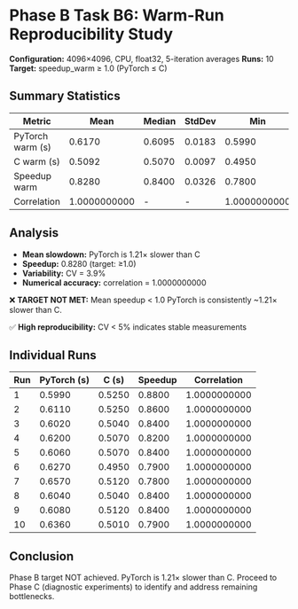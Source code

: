 # Phase B Task B6: Warm-Run Reproducibility Study

**Configuration:** 4096×4096, CPU, float32, 5-iteration averages
**Runs:** 10
**Target:** speedup_warm ≥ 1.0 (PyTorch ≤ C)

## Summary Statistics

| Metric | Mean | Median | StdDev | Min | Max |
|--------|------|--------|--------|-----|-----|
| PyTorch warm (s) | 0.6170 | 0.6095 | 0.0183 | 0.5990 | 0.6570 |
| C warm (s) | 0.5092 | 0.5070 | 0.0097 | 0.4950 | 0.5250 |
| Speedup warm | 0.8280 | 0.8400 | 0.0326 | 0.7800 | 0.8800 |
| Correlation | 1.0000000000 | - | - | 1.0000000000 | - |

## Analysis

- **Mean slowdown:** PyTorch is 1.21× slower than C
- **Speedup:** 0.8280 (target: ≥1.0)
- **Variability:** CV = 3.9%
- **Numerical accuracy:** correlation = 1.0000000000

❌ **TARGET NOT MET:** Mean speedup < 1.0
PyTorch is consistently ~1.21× slower than C.

✅ **High reproducibility:** CV < 5% indicates stable measurements

## Individual Runs

| Run | PyTorch (s) | C (s) | Speedup | Correlation |
|-----|-------------|-------|---------|-------------|
| 1 | 0.5990 | 0.5250 | 0.8800 | 1.0000000000 |
| 2 | 0.6110 | 0.5250 | 0.8600 | 1.0000000000 |
| 3 | 0.6020 | 0.5040 | 0.8400 | 1.0000000000 |
| 4 | 0.6200 | 0.5070 | 0.8200 | 1.0000000000 |
| 5 | 0.6060 | 0.5070 | 0.8400 | 1.0000000000 |
| 6 | 0.6270 | 0.4950 | 0.7900 | 1.0000000000 |
| 7 | 0.6570 | 0.5120 | 0.7800 | 1.0000000000 |
| 8 | 0.6040 | 0.5040 | 0.8400 | 1.0000000000 |
| 9 | 0.6080 | 0.5120 | 0.8400 | 1.0000000000 |
| 10 | 0.6360 | 0.5010 | 0.7900 | 1.0000000000 |

## Conclusion

Phase B target NOT achieved. PyTorch is 1.21× slower than C.
Proceed to Phase C (diagnostic experiments) to identify and address remaining bottlenecks.
